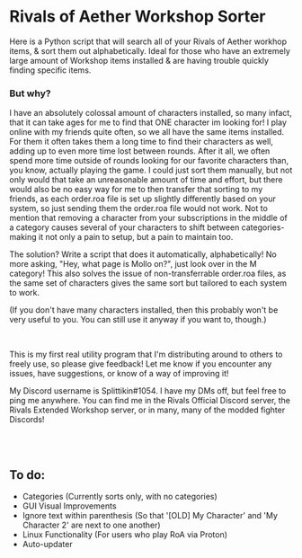 <h1>Rivals of Aether Workshop Sorter</h1>
<p>Here is a Python script that will search all of your Rivals of Aether workhop items, & sort them out alphabetically. Ideal for those who have an extremely large amount of Workshop items installed & are having trouble quickly finding specific items.</p>

<h3>But why?</h3>
<p>I have an absolutely colossal amount of characters installed, so many infact, that it can take ages for me to find that ONE character im looking for! I play online with my friends quite often, so we all have the same items installed. For them it often takes them a long time to find their characters as well, adding up to even more time lost between rounds. After it all, we often spend more time outside of rounds looking for our favorite characters than, you know, actually playing the game.
I could just sort them manually, but not only would that take an unreasonable amount of time and effort, but there would also be no easy way for me to then transfer that sorting to my friends, as each order.roa file is set up slightly differently based on your system, so just sending them the order.roa file would not work. Not to mention that removing a character from your subscriptions in the middle of a category causes several of your characters to shift between categories- making it not only a pain to setup, but a pain to maintain too.</p>

<p>The solution? Write a script that does it automatically, alphabetically! No more asking, "Hey, what page is Mollo on?", just look over in the M category! This also solves the issue of non-transferrable order.roa files, as the same set of characters gives the same sort but tailored to each system to work.</p>

<p>(If you don't have many characters installed, then this probably won't be very useful to you. You can still use it anyway if you want to, though.)</p>

<br>

<p>This is my first real utility program that I'm distributing around to others to freely use, so please give feedback! Let me know if you encounter any issues, have suggestions, or know of a way of improving it!</p>
<p>My Discord username is Splittikin#1054. I have my DMs off, but feel free to ping me anywhere. You can find me in the Rivals Official Discord server, the Rivals Extended Workshop server, or in many, many of the modded fighter Discords!</p>
<br>
<br>
<h2>To do:</h2>
<ul>
  <li> Categories (Currently sorts only, with no categories) </li>
  <li> GUI Visual Improvements </li>
  <li> Ignore text within parenthesis (So that '[OLD] My Character' and 'My Character 2' are next to one another) </li>
  <li> Linux Functionality (For users who play RoA via Proton) </li>
  <li> Auto-updater </li>
</ul>
